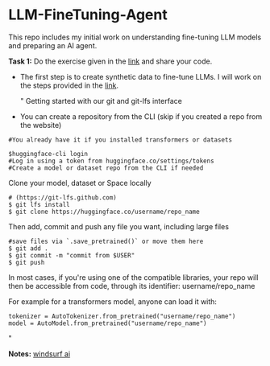 # LLM-FineTuning-Agent
This repo includes my initial work on understanding fine-tuning LLM models and preparing an AI agent.

__Task 1:__  Do the exercise given in the [link](https://huggingface.co/blog/sdiazlor/fine-tune-deepseek-with-a-synthetic-reasoning-data) and share your code.

- The first step is to create synthetic data to fine-tune LLMs. I will work on the steps provided in the [link](https://huggingface.co/blog/synthetic-data-generator).

  "
  Getting started with our git and git-lfs interface

- You can create a repository from the CLI (skip if you created a repo from the website)

```$pip install huggingface_hub
#You already have it if you installed transformers or datasets

$huggingface-cli login
#Log in using a token from huggingface.co/settings/tokens
#Create a model or dataset repo from the CLI if needed
```

Clone your model, dataset or Space locally

```# Make sure you have git-lfs installed
# (https://git-lfs.github.com)
$ git lfs install
$ git clone https://huggingface.co/username/repo_name
```

Then add, commit and push any file you want, including large files

```
#save files via `.save_pretrained()` or move them here
$ git add .
$ git commit -m "commit from $USER"
$ git push
```

In most cases, if you're using one of the compatible libraries, your repo will then be accessible from code, through its identifier: username/repo_name

For example for a transformers model, anyone can load it with:

```
tokenizer = AutoTokenizer.from_pretrained("username/repo_name")
model = AutoModel.from_pretrained("username/repo_name")
```
"


__Notes:__ [windsurf ai](https://codeium.com/windsurf)

